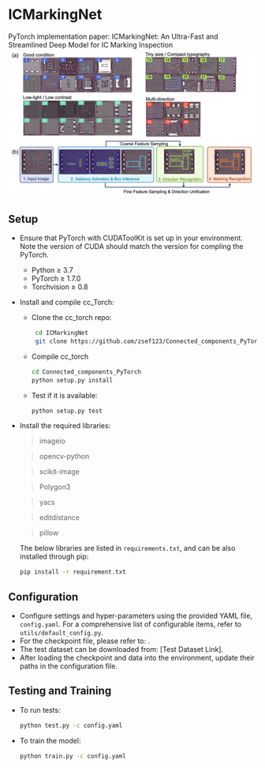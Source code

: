 # ICMarkingNet
PyTorch implementation paper: ICMarkingNet: An Ultra-Fast and Streamlined Deep Model for IC Marking Inspection
![](001.png)

## Setup

- Ensure that PyTorch with CUDAToolKit is set up in your environment. Note the version of CUDA should match the version for compling the PyTorch.
    - Python ≥ 3.7
    - PyTorch ≥ 1.7.0
    - Torchvision ≥ 0.8
- Install and compile cc_Torch:
  - Clone the cc_torch repo:                  
    ```bash
     cd ICMarkingNet
     git clone https://github.com/zsef123/Connected_components_PyTorch.git
     ```
  - Compile cc_torch
     ```bash
     cd Connected_components_PyTorch
     python setup.py install
     ```
  - Test if it is available:
    ```bash
    python setup.py test
    ```
- Install the required libraries:
  > imageio

  > opencv-python

  > scikit-image

  > Polygon3

  > yacs

  > editdistance
  
  > pillow 
  
  The below libraries are listed in `requirements.txt`, and can be also installed through pip:
  ```bash
  pip install -r requirement.txt
  ```


## Configuration

- Configure settings and hyper-parameters using the provided YAML file, `config.yaml`. For a comprehensive list of configurable items, refer to `utils/default_config.py`.
- For the checkpoint file, please refer to: [](https://drive.google.com/file/d/1fq4yzjUbWDV7e3s3CVJjN2un3auAZ_wr/view?usp=share_link).
- The test dataset can be downloaded from: [Test Dataset Link].
- After loading the checkpoint and data into the environment, update their paths in the configuration file.

## Testing and Training

- To run tests:
  ```bash
  python test.py -c config.yaml
  ```
- To train the model:
  ```bash
  python train.py -c config.yaml
  ```